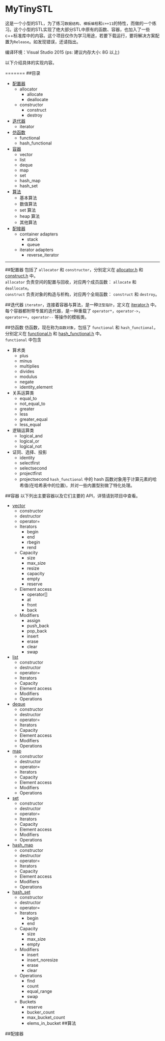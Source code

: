 MyTinySTL
=======
   这是一个小型的STL，为了练习`数据结构`、`模板编程`和`c++11`的特性，而做的一个练习。这个小型的STL实现了绝大部分STL中原有的函数、容器，也加入了一些c++标准库中的内容。这个项目仅作为学习用途，若要下载运行，要将解决方案配置为`Release`。如发现错误，还请指出。
    
   编译环境：Visual Studio 2015  (ps: 建议内存大小: 8G 以上)
    
   以下介绍具体的实现内容。
  
=======
##目录
* [配置器](#配置器)
  * allocator
    * allocate
    * deallocate
  * constructor
    * construct
    * destroy
* [迭代器](#迭代器)
  * iterator
* [仿函数](#仿函数)
  * functional
  * hash_functional  
* [容器](#容器)
  * vector
  * list
  * deque
  * map
  * set
  * hash_map
  * hash_set
* [算法](#算法)
  * 基本算法
  * 数值算法
  * set 算法
  * heap 算法
  * 其他算法
* [配接器](#配接器)
  * container adapters
    * stack
    * queue
  * iterator adapters
    * reverse_iterator
    
___


##配置器
   包括了 `allocator` 和 `constructor`，分别定义在 [allocator.h](https://github.com/Alinshans/MyTinySTL/blob/master/MyTinySTL/allocator.h) 和 [construct.h](https://github.com/Alinshans/MyTinySTL/blob/master/MyTinySTL/construct.h) 中。<br>
   `allocator` 负责空间的配置与回收，对应两个成员函数： `allocate` 和 `deallocate`。<br>
   `construct` 负责对象的构造与析构，对应两个全局函数： `construct` 和 `destroy`。
   
##迭代器
   `iterator`，连接着容器与算法，是一种`泛型指针`，定义在 [iterator.h](https://github.com/Alinshans/MyTinySTL/edit/master/MyTinySTL/iterator.h) 中。每个容器都附带专属的迭代器，是一种重载了 `operator*`，`operator->`，`operator++`，`operator--` 等操作的模板类。

##仿函数
   仿函数，现在称为`函数对象`，包括了 `functional` 和 `hash_functional`，分别定义在 [functional.h](https://github.com/Alinshans/MyTinySTL/blob/master/MyTinySTL/functional.h) 和 [hash_functional.h](https://github.com/Alinshans/MyTinySTL/blob/master/MyTinySTL/hash_functional.h) 中。 <br>
   `functional` 中包含
   * 算术类
      * plus
      * minus
      * multiplies
      * divides
      * modulus
      * negate
      * identity_element
   * 关系运算类
      * equal_to
      * not_equal_to
      * greater
      * less
      * greater_equal
      * less_equal
   * 逻辑运算类
      * logical_and
      * logical_or
      * logical_not
   * 证同、选择、投影
      * identity
      * selectfirst
      * selectsecond
      * projectfirst
      * projectsecond
   `hash_functional` 中的 hash 函数对象用于计算元素的哈希值(在哈希表中的位置)，并对一些内置型别做了特化处理。
   
##容器
   以下列出主要容器以及它们主要的 API，详情请到项目中查看。
   * [vector](https://github.com/Alinshans/MyTinySTL/blob/master/MyTinySTL/vector.h)
      * constructor
      * destructor
      * operator=
      * Iterators
         * begin
         * end
         * rbegin
         * rend
      * Capacity
         * size
         * max_size
         * resize
         * capacity
         * empty
         * reserve
      * Element access
         * operator[]
         * at
         * front
         * back
      * Modifiers
         * assign
         * push_back
         * pop_back
         * insert
         * erase
         * clear
         * swap
   * [list](https://github.com/Alinshans/MyTinySTL/blob/master/MyTinySTL/list.h)
      * constructor
      * destructor
      * operator=
      * Iterators
      * Capacity
      * Element access
      * Modifiers
      * Operations
   * [deque](https://github.com/Alinshans/MyTinySTL/blob/master/MyTinySTL/deque.h)
      * constructor
      * destructor
      * operator=
      * Iterators
      * Capacity
      * Element access
      * Modifiers
      * Operations
   * [map](https://github.com/Alinshans/MyTinySTL/blob/master/MyTinySTL/map.h)
      * constructor
      * destructor
      * operator=
      * Iterators
      * Capacity
      * Element access
      * Modifiers
      * Operations
   * [set](https://github.com/Alinshans/MyTinySTL/blob/master/MyTinySTL/set.h)
      * constructor
      * destructor
      * operator=
      * Iterators
      * Capacity
      * Element access
      * Modifiers
      * Operations
   * [hash_map](https://github.com/Alinshans/MyTinySTL/blob/master/MyTinySTL/hash_map.h)
      * constructor
      * destructor
      * operator=
      * Iterators
      * Capacity
      * Element access
      * Modifiers
      * Operations
   * [hash_set](https://github.com/Alinshans/MyTinySTL/blob/master/MyTinySTL/hash_set.h)
      * constructor
      * destructor
      * operator=
      * Iterators
         * begin
         * end
      * Capacity
         * size
         * max_size
         * empty
      * Modifiers
         * insert 
         * insert_noresize
         * erase
         * clear
      * Operations
         * find
         * count
         * equal_range
         * swap
      * Buckets
         * reserve
         * bucker_count
         * max_bucket_count
         * elems_in_bucket
##算法


##配接器

